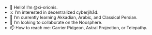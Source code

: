 - 👋 Hello! I’m @xi-orionis.
- ⚔ I’m interested in decentralized cyberjihād.
- 🌱 I’m currently learning Akkadian, Arabic, and Classical Persian.
- 🧠 I’m looking to collaborate on the Noosphere.
- 📫 How to reach me: Carrier Pidgeon, Astral Projection, or Telepathy.

<!---
xi-orionis/xi-orionis is a ✨ special ✨ repository because its `README.md` (this file) appears on your GitHub profile.
You can click the Preview link to take a look at your changes.
--->
